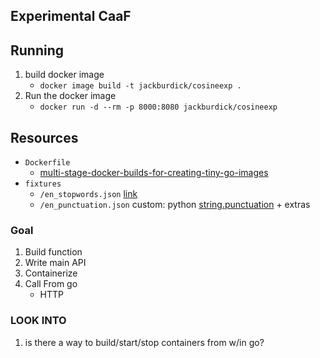 ## Experimental CaaF

## Running
1. build docker image
    - `docker image build -t jackburdick/cosineexp .`
2. Run the docker image
    - `docker run -d --rm -p 8000:8080 jackburdick/cosineexp`



## Resources
- `Dockerfile`
    - [multi-stage-docker-builds-for-creating-tiny-go-images](https://medium.com/travis-on-docker/multi-stage-docker-builds-for-creating-tiny-go-images-e0e1867efe5a)
- `fixtures`
    - `/en_stopwords.json` [link](https://github.com/6/stopwords-json)
    - `/en_punctuation.json` custom: python [string.punctuation](https://docs.python.org/2/library/string.html#string.punctuation) + extras

### Goal
1. Build function
2. Write main API
3. Containerize
4. Call From go
    - HTTP

### LOOK INTO
1. is there a way to build/start/stop containers from w/in go?